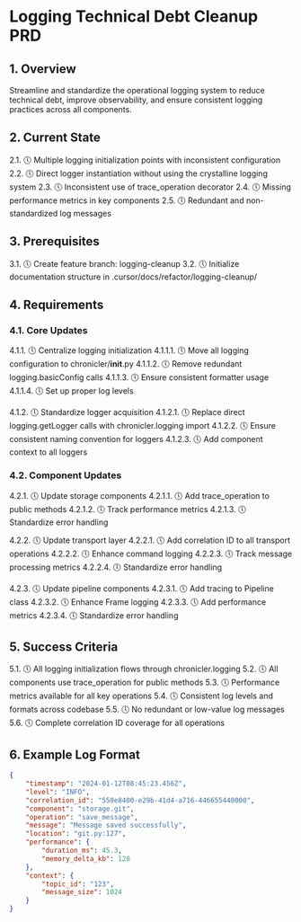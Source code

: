 # Logging Technical Debt Cleanup PRD

## 1. Overview
Streamline and standardize the operational logging system to reduce technical debt, improve observability, and ensure consistent logging practices across all components.

## 2. Current State
2.1. 🕔 Multiple logging initialization points with inconsistent configuration
2.2. 🕔 Direct logger instantiation without using the crystalline logging system
2.3. 🕔 Inconsistent use of trace_operation decorator
2.4. 🕔 Missing performance metrics in key components
2.5. 🕔 Redundant and non-standardized log messages

## 3. Prerequisites
3.1. 🕔 Create feature branch: logging-cleanup
3.2. 🕔 Initialize documentation structure in .cursor/docs/refactor/logging-cleanup/

## 4. Requirements

### 4.1. Core Updates
4.1.1. 🕔 Centralize logging initialization
    4.1.1.1. 🕔 Move all logging configuration to chronicler/__init__.py
    4.1.1.2. 🕔 Remove redundant logging.basicConfig calls
    4.1.1.3. 🕔 Ensure consistent formatter usage
    4.1.1.4. 🕔 Set up proper log levels

4.1.2. 🕔 Standardize logger acquisition
    4.1.2.1. 🕔 Replace direct logging.getLogger calls with chronicler.logging import
    4.1.2.2. 🕔 Ensure consistent naming convention for loggers
    4.1.2.3. 🕔 Add component context to all loggers

### 4.2. Component Updates
4.2.1. 🕔 Update storage components
    4.2.1.1. 🕔 Add trace_operation to public methods
    4.2.1.2. 🕔 Track performance metrics
    4.2.1.3. 🕔 Standardize error handling

4.2.2. 🕔 Update transport layer
    4.2.2.1. 🕔 Add correlation ID to all transport operations
    4.2.2.2. 🕔 Enhance command logging
    4.2.2.3. 🕔 Track message processing metrics
    4.2.2.4. 🕔 Standardize error handling

4.2.3. 🕔 Update pipeline components
    4.2.3.1. 🕔 Add tracing to Pipeline class
    4.2.3.2. 🕔 Enhance Frame logging
    4.2.3.3. 🕔 Add performance metrics
    4.2.3.4. 🕔 Standardize error handling

## 5. Success Criteria
5.1. 🕔 All logging initialization flows through chronicler.logging
5.2. 🕔 All components use trace_operation for public methods
5.3. 🕔 Performance metrics available for all key operations
5.4. 🕔 Consistent log levels and formats across codebase
5.5. 🕔 No redundant or low-value log messages
5.6. 🕔 Complete correlation ID coverage for all operations

## 6. Example Log Format
```json
{
    "timestamp": "2024-01-12T08:45:23.456Z",
    "level": "INFO",
    "correlation_id": "550e8400-e29b-41d4-a716-446655440000",
    "component": "storage.git",
    "operation": "save_message",
    "message": "Message saved successfully",
    "location": "git.py:127",
    "performance": {
        "duration_ms": 45.3,
        "memory_delta_kb": 128
    },
    "context": {
        "topic_id": "123",
        "message_size": 1024
    }
}
``` 